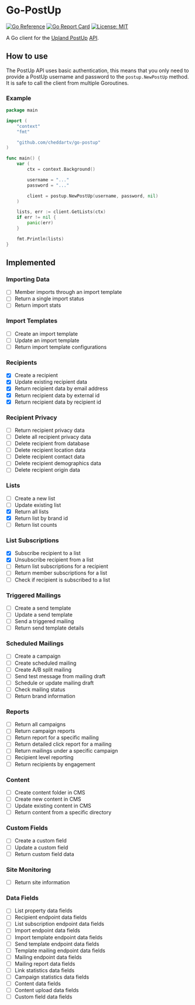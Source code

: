 # Go-PostUp
[![Go Reference](https://pkg.go.dev/badge/github.com/cheddartv/go-postup.svg)](https://pkg.go.dev/github.com/cheddartv/go-postup)
[![Go Report Card](https://goreportcard.com/badge/github.com/cheddartv/go-postup)](https://goreportcard.com/report/github.com/cheddartv/go-postup)
[![License: MIT](https://img.shields.io/badge/License-MIT-yellow.svg)](https://opensource.org/licenses/MIT)

A Go client for the [Upland PostUp](https://uplandsoftware.com/postup/) [API](https://apidocs.postup.com/docs).

## How to use
The PostUp API uses basic authentication, this means that you only need to provide a PostUp username and password to the `postup.NewPostUp` method. It is safe to call the client from multiple Goroutines.

### Example
```Go
package main

import (
    "context"
    "fmt"

    "github.com/cheddartv/go-postup"
)

func main() {
    var (
        ctx = context.Background()

        username = "..."
        password = "..."

        client = postup.NewPostUp(username, password, nil)
    )

    lists, err := client.GetLists(ctx)
    if err != nil {
        panic(err)
    }

    fmt.Println(lists)
}
```

## Implemented
### Importing Data
- [ ] Member imports through an import template
- [ ] Return a single import status
- [ ] Return import stats

### Import Templates
- [ ] Create an import template
- [ ] Update an import template
- [ ] Return import template configurations

### Recipients
- [x] Create a recipient
- [x] Update existing recipient data
- [x] Return recipient data by email address
- [x] Return recipient data by external id 
- [x] Return recipient data by recipient id 

### Recipient Privacy
- [ ] Return recipient privacy data
- [ ] Delete all recipient privacy data
- [ ] Delete recipient from database
- [ ] Delete recipient location data
- [ ] Delete recipient contact data
- [ ] Delete recipient demographics data
- [ ] Delete recipient origin data

### Lists
- [ ] Create a new list
- [ ] Update existing list
- [x] Return all lists
- [x] Return list by brand id
- [ ] Return list counts

### List Subscriptions
- [x] Subscribe recipient to a list
- [x] Unsubscribe recipient from a list
- [ ] Return list subscriptions for a recipient
- [ ] Return member subscriptions for a list
- [ ] Check if recipient is subscribed to a list

### Triggered Mailings
- [ ] Create a send template
- [ ] Update a send template
- [ ] Send a triggered mailing
- [ ] Return send template details

### Scheduled Mailings
- [ ] Create a campaign
- [ ] Create scheduled mailing
- [ ] Create A/B split mailing
- [ ] Send test message from mailing draft
- [ ] Schedule or update mailing draft
- [ ] Check mailing status
- [ ] Return brand information

### Reports
- [ ] Return all campaigns
- [ ] Return campaign reports
- [ ] Return report for a specific mailing
- [ ] Return detailed click report for a mailing
- [ ] Return mailings under a specific campaign
- [ ] Recipient level reporting
- [ ] Return recipients by engagement

### Content
- [ ] Create content folder in CMS
- [ ] Create new content in CMS
- [ ] Update existing content in CMS
- [ ] Return content from a specific directory

### Custom Fields
- [ ] Create a custom field
- [ ] Update a custom field
- [ ] Return custom field data

### Site Monitoring
- [ ] Return site information

### Data Fields
- [ ] List property data fields
- [ ] Recipient endpoint data fields
- [ ] List subscription endpoint data fields
- [ ] Import endpoint data fields
- [ ] Import template endpoint data fields
- [ ] Send template endpoint data fields
- [ ] Template mailing endpoint data fields
- [ ] Mailing endpoint data fields
- [ ] Mailing report data fields
- [ ] Link statistics data fields
- [ ] Campaign statistics data fields
- [ ] Content data fields
- [ ] Content upload data fields
- [ ] Custom field data fields
